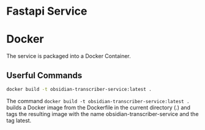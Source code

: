 # Fastapi Service


# Docker
The service is packaged into a Docker Container.

## Userful Commands
```bash
docker build -t obsidian-transcriber-service:latest .
```

The command `docker build -t obsidian-transcriber-service:latest .` builds a Docker image from the Dockerfile in the current directory (.) and tags the resulting image with the name obsidian-transcriber-service and the tag latest.